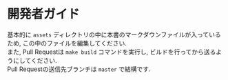 # 開発者ガイド

基本的に `assets` ディレクトリの中に本書のマークダウンファイルが入っているため, この中のファイルを編集してください.  
また, Pull Requestは `make build` コマンドを実行し, ビルドを行ってから送るようにしてください.  
Pull Requestの送信先ブランチは `master` で結構です.
